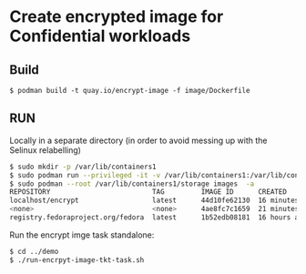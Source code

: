 # Create encrypted image for Confidential workloads

## Build
```
$ podman build -t quay.io/encrypt-image -f image/Dockerfile
```

## RUN
Locally in a separate directory (in order to avoid messing up with the Selinux relabelling)
```bash
$ sudo mkdir -p /var/lib/containers1 
$ sudo podman run --privileged -it -v /var/lib/containers1:/var/lib/containers:Z quay.io/encrypt-image fedora:latest fedora-encrypt myamazingpassword
$ sudo podman --root /var/lib/containers1/storage images  -a
REPOSITORY                         TAG         IMAGE ID      CREATED         SIZE
localhost/encrypt                  latest      44d10fe62130  16 minutes ago  3.25 kB
<none>                             <none>      4ae8fc7c1659  21 minutes ago  3.25 kB
registry.fedoraproject.org/fedora  latest      1b52edb08181  16 hours ago    159 MB
```

Run the encrypt imge task standalone:
```bash
$ cd ../demo
$ ./run-encrpyt-image-tkt-task.sh
```
